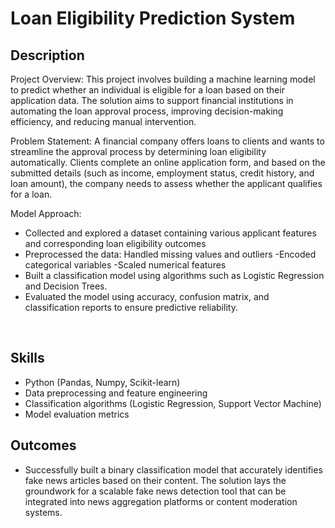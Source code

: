 <h1>Loan Eligibility Prediction System</h1>


<h2>Description</h2>
Project Overview:
This project involves building a machine learning model to predict whether an individual is eligible for a loan based on their application data. The solution aims to support financial institutions in automating the loan approval process, improving decision-making efficiency, and reducing manual intervention.

Problem Statement:
A financial company offers loans to clients and wants to streamline the approval process by determining loan eligibility automatically. Clients complete an online application form, and based on the submitted details (such as income, employment status, credit history, and loan amount), the company needs to assess whether the applicant qualifies for a loan.

Model Approach:
- </b>Collected and explored a dataset containing various applicant features and corresponding loan eligibility outcomes</b> 
- </b>Preprocessed the data:
Handled missing values and outliers
-Encoded categorical variables
-Scaled numerical features </b>
- </b>Built a classification model using algorithms such as Logistic Regression and Decision Trees.</b>
- </b>Evaluated the model using accuracy, confusion matrix, and classification reports to ensure predictive reliability.</b>
<br />


<h2>Skills </h2>

- </b>Python (Pandas, Numpy, Scikit-learn)</b>
- </b>Data preprocessing and feature engineering</b>
- </b>Classification algorithms (Logistic Regression, Support Vector Machine)</b>
- </b>Model evaluation metrics </b>



<h2>Outcomes </h2>

- </b>Successfully built a binary classification model that accurately identifies fake news articles based on their content. The solution lays the groundwork for a scalable fake news detection tool that can be integrated into news aggregation platforms or content moderation systems.</b>
